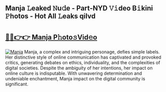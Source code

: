 ## Manja 𝙻eaked 𝙽u𝚍e - Part-NYD 𝚅𝚒deo B𝚒kini 𝙿hotos - Hot All 𝙻eaks qiIvd

# <h2><a href="http://ld72cri.urlbe.top/?page=Manja">🔗🔗👉👉 Manja P𝚑oto𝚜Vid𝚎o</a></h2>

[![Manja](https://i.imgur.com/eBuTRDB.gif)](http://ld72cri.urlbe.top/?page=Manja)
Manja, a complex and intriguing personage, defies simple labels. Her distinctive style of online communication has captivated and provoked critics, generating debates on ethics, individuality, and the complexities of digital societies. Despite the ambiguity of her intentions, her impact on online culture is indisputable. With unwavering determination and undeniable enchantment, Manja impact on the digital community is significant.
